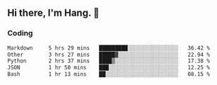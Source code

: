 ## Hi there, I'm Hang. 👋

### Coding

<!--START_SECTION:waka-->

```txt
Markdown     5 hrs 29 mins   █████████░░░░░░░░░░░░░░░░   36.42 %
Other        3 hrs 27 mins   █████▓░░░░░░░░░░░░░░░░░░░   22.94 %
Python       2 hrs 37 mins   ████▒░░░░░░░░░░░░░░░░░░░░   17.38 %
JSON         1 hr 50 mins    ███░░░░░░░░░░░░░░░░░░░░░░   12.25 %
Bash         1 hr 13 mins    ██░░░░░░░░░░░░░░░░░░░░░░░   08.15 %
```

<!--END_SECTION:waka-->
